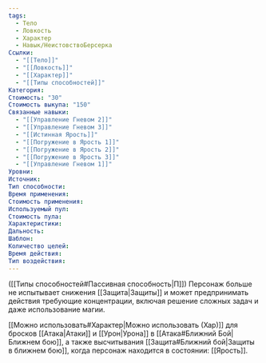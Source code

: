 ```yaml
---
tags:
  - Тело
  - Ловкость
  - Характер
  - Навык/НеистовствоБерсерка
Ссылки:
  - "[[Тело]]"
  - "[[Ловкость]]"
  - "[[Характер]]"
  - "[[Типы способностей]]"
Категория: 
Стоимость: "30"
Стоимость выкупа: "150"
Связанные навыки:
  - "[[Управление Гневом 2]]"
  - "[[Управление Гневом 3]]"
  - "[[Истинная Ярость]]"
  - "[[Погружение в Ярость 1]]"
  - "[[Погружение в Ярость 2]]"
  - "[[Погружение в Ярость 3]]"
  - "[[Управление Гневом 1]]"
Уровни:
Источник:
Тип способности:
Время применения:
Стоимость применения:
Используемый пул:
Стоимость пула:
Характеристики:
Дальность:
Шаблон:
Количество целей:
Время действия:
Тип воздействия:
---
```

([[Типы способностей#Пассивная способность|П]]) Персонаж больше не испытывает снижения [[Защита|Защиты]] и может предпринимать действия требующие концентрации, включая решение сложных задач и даже использование магии. 

[[Можно использовать#Характер|Можно использовать (Хар)]] для бросков [[Атака|Атаки]] и [[Урон|Урона]] в [[Атака#Ближний Бой|Ближнем бою]], а также высчитывания [[Защита#Ближний бой|Защиты в ближнем бою]], когда персонаж находится в состоянии: [[Ярость]]. 
